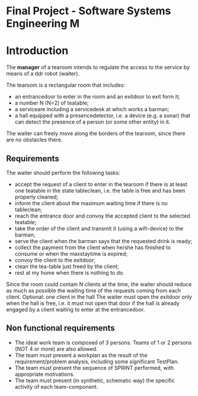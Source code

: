 # Final Project - Software Systems Engineering M

# Introduction

The **manager** of a tearoom intends to regulate the access to the service by means of a ddr robot (waiter).

The tearoom is a rectangular room that includes:

- an entrancedoor to enter in the room and an exitdoor to exit form it;
- a number N (N=2) of teatable;
- a serviceare including a servicedesk at which works a barman;
- a hall equipped with a presencedetector, i.e. a device (e.g. a sonar) that can detect the presence of a person (or some other entity) in it.

The waiter can freely move along the borders of the tearoom, since there are no obstacles there.

## Requirements
The waiter should perform the following tasks:

- accept the request of a client to enter in the tearoom if there is at least one teatable in the state tableclean, i.e. the table is free and has been properly cleaned;
- inform the client about the maximum waiting time if there is no tableclean;
- reach the entrance door and convoy the accepted client to the selected teatable;
- take the order of the client and transmit it (using a wifi-device) to the barman;
- serve the client when the barman says that the requested drink is ready;
- collect the payment from the client when he/she has finished to consume or when the maxstaytime is expired;
- convoy the client to the exitdoor;
- clean the tea-table just freed by the client;
- rest at my home when there is nothing to do.

Since the room could contain N clients at the time, the waiter should reduce as much as possible the waiting time of the requests coming from each client.
Optional: one client in the hall
The waiter must open the exitdoor only when the hall is free, i.e. it must not open that door if the hall is already engaged by a client waiting to enter at the entrancedoor.

## Non functional requirements

- The ideal work team is composed of 3 persons. Teams of 1 or 2 persons (NOT 4 or more) are also allowed.
- The team must present a workplan as the result of the requirement/problem analysis, including some significant TestPlan.
- The team must present the sequence of SPRINT performed, with appropriate motivations.
- The team must present (in synthetic, schematic way) the specific activity of each team-component.
